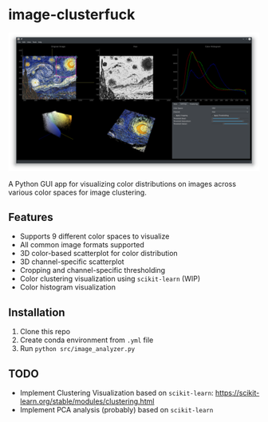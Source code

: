 # image-clusterfuck
![Image analysis of Starry Night Sky](github-images/example-view.png "Image analysis of Starry Night Sky")

A Python GUI app for visualizing color distributions on images across various color spaces for image clustering.

## Features
* Supports 9 different color spaces to visualize
* All common image formats supported
* 3D color-based scatterplot for color distribution
* 3D channel-specific scatterplot
* Cropping and channel-specific thresholding
* Color clustering visualization using `scikit-learn` (WIP)
* Color histogram visualization

## Installation
1. Clone this repo
2. Create conda environment from `.yml` file
3. Run `python src/image_analyzer.py`

## TODO
* Implement Clustering Visualization based on `scikit-learn`: https://scikit-learn.org/stable/modules/clustering.html
* Implement PCA analysis (probably) based on `scikit-learn`